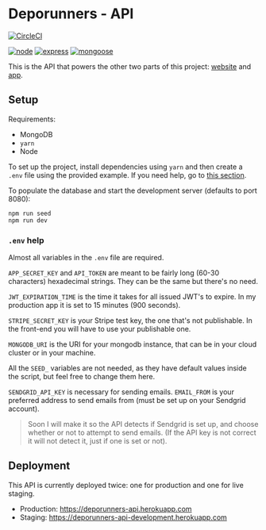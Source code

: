 # Deporunners - API

[![CircleCI](https://circleci.com/gh/marcmarina/api.deporunners.cat/tree/develop.svg?style=svg)](https://circleci.com/gh/marcmarina/api.deporunners.cat/tree/develop)

[![node](https://img.shields.io/badge/Node.js-v.14.X-brightgreen)](https://nodejs.org)
[![express](https://img.shields.io/badge/Express-v.4.17.X-brightgreen)](https://expressjs.com/)
[![mongoose](https://img.shields.io/badge/Mongoose-v.5.9.X-brightgreen)](https://mongoosejs.com/)

This is the API that powers the other two parts of this project: [website][web] and [app][app].

## Setup

Requirements:

- MongoDB
- `yarn`
- Node

To set up the project, install dependencies using `yarn` and then create a `.env` file using the provided example. If you need help, go to [this section](#env-help).

To populate the database and start the development server (defaults to port 8080):

```
npm run seed
npm run dev
```

### `.env` help

Almost all variables in the `.env` file are required.

`APP_SECRET_KEY` and `API_TOKEN` are meant to be fairly long (60-30 characters) hexadecimal strings. They can be the same but there's no need.

`JWT_EXPIRATION_TIME` is the time it takes for all issued JWT's to expire. In my production app it is set to 15 minutes (900 seconds).

`STRIPE_SECRET_KEY` is your Stripe test key, the one that's not publishable. In the front-end you will have to use your publishable one.

`MONGODB_URI` is the URI for your mongodb instance, that can be in your cloud cluster or in your machine.

All the `SEED_` variables are not needed, as they have default values inside the script, but feel free to change them here.

`SENDGRID_API_KEY` is necessary for sending emails. `EMAIL_FROM` is your preferred address to send emails from (must be set up on your Sendgrid account).

> Soon I will make it so the API detects if Sendgrid is set up, and choose whether or not to attempt to send emails. (If the API key is not correct it will not detect it, just if one is set or not).

## Deployment

This API is currently deployed twice: one for production and one for live staging.

- Production: https://deporunners-api.herokuapp.com
- Staging: https://deporunners-api-development.herokuapp.com

[web]: https://github.com/marcmarina/gestor.deporunners.cat
[app]: https://github.com/marcmarina/Deporunners
